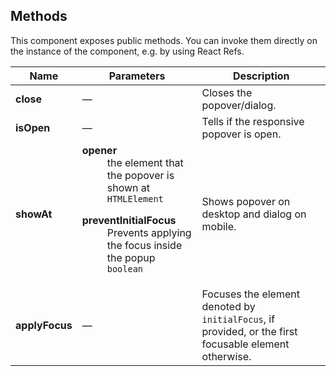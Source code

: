 ## Methods

This component exposes public methods. You can invoke them directly on the instance of the component, e.g. by using React Refs.

| Name           | Parameters                                                                                                                                                                                                                                                                                                                            | Description                                                                                                      |
| -------------- | ------------------------------------------------------------------------------------------------------------------------------------------------------------------------------------------------------------------------------------------------------------------------------------------------------------------------------------- | ---------------------------------------------------------------------------------------------------------------- |
| **close**      | &mdash;                                                                                                                                                                                                                                                                                                                               | Closes the popover/dialog.                                                                                       |
| **isOpen**     | &mdash;                                                                                                                                                                                                                                                                                                                               | Tells if the responsive popover is open.                                                                         |
| **showAt**     | <dl><dt className="methodText">**opener**</dt><dd className="methodText">the element that the popover is shown at</dd><dd><code>HTMLElement</code></dd></dl><dl><dt className="methodText">**preventInitialFocus**</dt><dd className="methodText">Prevents applying the focus inside the popup</dd><dd><code>boolean</code></dd></dl> | Shows popover on desktop and dialog on mobile.                                                                   |
| **applyFocus** | &mdash;                                                                                                                                                                                                                                                                                                                               | Focuses the element denoted by <code>initialFocus</code>, if provided, or the first focusable element otherwise. |

